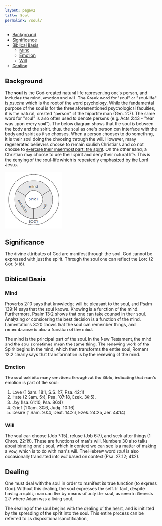 ```yaml
---
layout: pagev2
title: Soul
permalink: /soul/
---
```

- [Background](#background)
- [Significance](#significance)
- [Biblical Basis](#biblical-basis)
  - [Mind](#mind)
  - [Emotion](#emotion)
  - [Will](#will)
- [Dealing](#dealing)

## Background

The **soul** is the God-created natural life representing one's person, and includes the mind, emotion and will. The Greek word for "soul" or "soul-life" is *psuche* which is the root of the word psychology. While the fundamental purpose of the soul is for the three aforementioned psychological faculties, it is the natural, created "person" of the tripartite man (Gen. 2:7). The same word for "soul" is also often used to denote persons (e.g. Acts 2:43 - "fear was upon every soul"). The below diagram shows that the soul is between the body and the spirit, thus, the soul as one's person can interface with the body and spirit as it so chooses. When a person chooses to do something, it is their soul doing the choosing through the will. However, many regenerated believers choose to remain soulish Christians and do not choose to [exercise their innermost part: the spirit](../exercising_the_spirit). On the other hand, a Christian may choose to use their spirit and deny their natural life. This is the denying of the soul-life which is repeatedly emphasized by the Lord Jesus.

![diagram of soul](../img/WL64-03-20EconomyGod06_2_chart.png)

## Significance

The divine attributes of God are manifest through the soul. God cannot be expressed with just the spirit. Through the soul one can reflect the Lord (2 Cor. 3:18).

## Biblical Basis

### Mind

Proverbs 2:10 says that knowledge will be pleasant to the soul, and Psalm 139:14 says that the soul knows. Knowing is a function of the mind. Furthermore, Psalm 13:2 shows that one can take counsel in their soul. Analyzing or considering the best decision is a function of the mind. Lamentations 3:20 shows that the soul can remember things, and remembrance is also a function of the mind.

The mind is the principal part of the soul. In the New Testament, the mind and the soul sometimes mean the same thing. The renewing work of the Spirit begins in the mind, which then transforms the entire soul; Romans 12:2 clearly says that transformation is by the renewing of the mind.

### Emotion

The soul exhibits many emotions throughout the Bible, indicating that man's emotion is part of the soul:

1. Love (1 Sam. 18:1, S.S. 1:7, Psa. 42:1)
2. Hate (2 Sam. 5:8, Psa. 107:18, Ezek. 36:5). 
3. Joy (Isa. 61:10, Psa. 86:4)
4. Grief (1 Sam. 30:6, Judg. 10:16)
5. Desire (1 Sam. 20:4, Deut. 14:26, Ezek. 24:25, Jer. 44:14)

### Will

The soul can choose (Job 7:15), refuse (Job 6:7), and seek after things (1 Chron. 22:19). These are functions of man's will. Numbers 30 also talks about binding one's soul, which in context we can see is a matter of making a vow, which is to do with man's will. The Hebrew word *soul* is also occasionally translated into *will* based on context (Psa. 27:12; 41:2).

## Dealing

One must deal with the soul in order to manifest its true function (to express God). Without this dealing, the soul expresses the self. In fact, despite having a spirit, man can live by means of only the soul, as seen in Genesis 2:7 where Adam was a living soul. 

The dealing of the soul begins with the [dealing of the heart](../dealing_with_heart), and is initiated by the spreading of the spirit into the soul. This entire process can be referred to as dispositional sanctification, 
